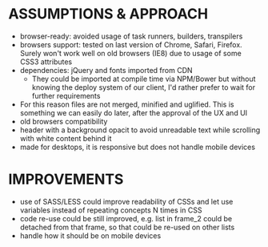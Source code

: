 ASSUMPTIONS & APPROACH
==
* browser-ready: avoided usage of task runners, builders, transpilers
* browsers support: tested on last version of Chrome, Safari, Firefox. Surely won't work well on old browsers (IE8) due to usage of some CSS3 attributes
* dependencies: jQuery and fonts imported from CDN
  * They could be imported at compile time via NPM/Bower but without knowing the deploy system of our client, I'd rather prefer to wait for further requirements
* For this reason files are not merged, minified and uglified. This is something we can easily do later, after the approval of the UX and UI  
* old browsers compatibility
* header with a background opacit to avoid unreadable text while scrolling with white content behind it
* made for desktops, it is responsive but does not handle mobile devices

IMPROVEMENTS
==
* use of SASS/LESS could improve readability of CSSs and let use variables instead of repeating concepts N times in CSS
* code re-use could be still improved, e.g. list in frame_2 could be detached from that frame, so that could be re-used on other lists
* handle how it should be on mobile devices